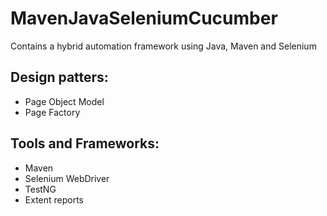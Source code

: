 # MavenJavaSeleniumCucumber
Contains a hybrid automation framework using Java, Maven and Selenium

## Design patters:
- Page Object Model
- Page Factory

## Tools and Frameworks:
- Maven
- Selenium WebDriver
- TestNG
- Extent reports